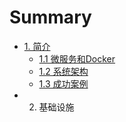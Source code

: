 # Summary

* [1. 简介](README.md)
  * [1.1 微服务和Docker](11-wei-fu-wu-he-docker.md)
  * [1.2 系统架构](12-xi-tong-jia-gou.md)
  * [1.3 成功案例](13-cheng-gong-an-li.md)
* 2. 基础设施 


